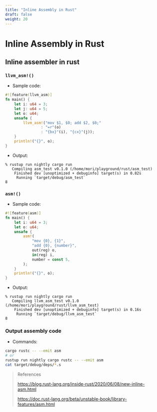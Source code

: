 ```yaml
---
title: "Inline Assembly in Rust"
draft: false
weight: 20
---
```


# Inline Assembly in Rust

## Inline assembler in rust

### `llvm_asm!()`

- Sample code:

```rust
#![feature(llvm_asm)]
fn main() {
    let i: u64 = 3;
    let j: u64 = 5;
    let o: u64;
    unsafe {
        llvm_asm!("mov $1, $0; add $2, $0;"
                : "=r"(o)
                : "{bx}"(i), "{cx}"(j));
    }
    println!("{}", o);
}
```

- Output:

```text
% rustup run nightly cargo run
   Compiling asm_test v0.1.0 (/home/mori/playground/rust/asm_test)
    Finished dev [unoptimized + debuginfo] target(s) in 0.82s
     Running `target/debug/asm_test`
8
```

### `asm!()`

- Sample code:

```rust
#![feature(asm)]
fn main() {
    let i: u64 = 3;
    let o: u64;
    unsafe {
        asm!(
            "mov {0}, {1}",
            "add {0}, {number}",
            out(reg) o,
            in(reg) i,
            number = const 5,
        );
    }
    println!("{}", o);
}
```

- Output:

```text
% rustup run nightly cargo run
   Compiling llvm_asm_test v0.1.0 (/home/mori/playground/rust/llvm_asm_test)
    Finished dev [unoptimized + debuginfo] target(s) in 0.16s
     Running `target/debug/llvm_asm_test`
8
```

### Output assembly code

- Commands:

```sh
cargo rustc -- --emit asm
# or
rustup run nightly cargo rustc -- --emit asm
cat target/debug/deps/*.s
```

> References
>
> <https://blog.rust-lang.org/inside-rust/2020/06/08/new-inline-asm.html>
>
> <https://doc.rust-lang.org/beta/unstable-book/library-features/asm.html>
